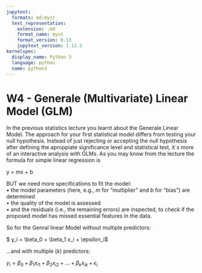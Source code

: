 ```yaml
---
jupytext:
  formats: md:myst
  text_representation:
    extension: .md
    format_name: myst
    format_version: 0.13
    jupytext_version: 1.11.5
kernelspec:
  display_name: Python 3
  language: python
  name: python3
---
```


# W4 - Generale (Multivariate) Linear Model (GLM)


In the previous statistics lecture you learnt about the Generale Linear Model. The approach for your first statistical model differs from testing your null hypothesis. Instead of just rejecting or accepting the null hypothesis after defining the aproppiate significance level and statistical test, it´s more of an interactive analysis with GLMs. As you may know from the lecture the formula for simple linear regression is
 
y = mx + b


 BUT we need more specifications to fit the model:</br>
  • the model parameters (here, e.g., $m$ for “multiplier” and $b$ for “bias”) are determined</br>
 • the quality of the model is assessed</br>
 • and the residuals (i.e., the remaining errors) are inspected, to check if the proposed
 model has missed essential features in the data.


So for the Genral linear Model without multiple predictors:

$ y_i = \beta_0 + \beta_1 x_i + \epsilon_i$

...and with multiple ($k$) predictors:

$y_i = \beta_0 + \beta_1 x_{i1} + \beta_2 x_{i2} + \dots + \beta_k x_{ik} + \epsilon_i$

 